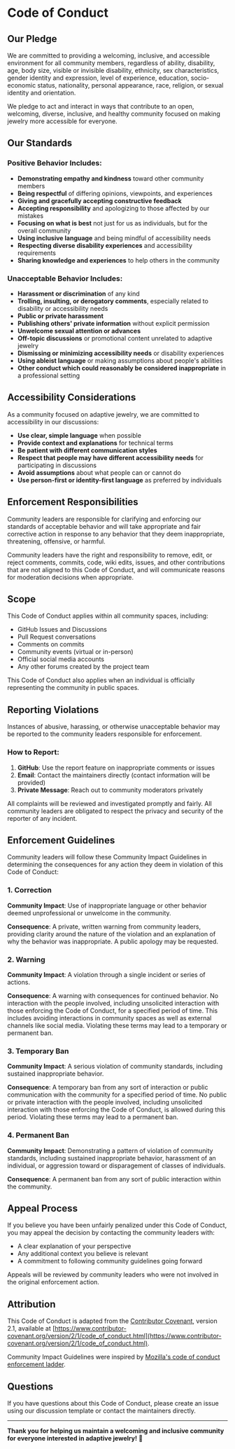 # Code of Conduct

## Our Pledge

We are committed to providing a welcoming, inclusive, and accessible environment for all community members, regardless of ability, disability, age, body size, visible or invisible disability, ethnicity, sex characteristics, gender identity and expression, level of experience, education, socio-economic status, nationality, personal appearance, race, religion, or sexual identity and orientation.

We pledge to act and interact in ways that contribute to an open, welcoming, diverse, inclusive, and healthy community focused on making jewelry more accessible for everyone.

## Our Standards

### Positive Behavior Includes:

* **Demonstrating empathy and kindness** toward other community members
* **Being respectful** of differing opinions, viewpoints, and experiences
* **Giving and gracefully accepting constructive feedback**
* **Accepting responsibility** and apologizing to those affected by our mistakes
* **Focusing on what is best** not just for us as individuals, but for the overall community
* **Using inclusive language** and being mindful of accessibility needs
* **Respecting diverse disability experiences** and accessibility requirements
* **Sharing knowledge and experiences** to help others in the community

### Unacceptable Behavior Includes:

* **Harassment or discrimination** of any kind
* **Trolling, insulting, or derogatory comments**, especially related to disability or accessibility needs
* **Public or private harassment**
* **Publishing others' private information** without explicit permission
* **Unwelcome sexual attention or advances**
* **Off-topic discussions** or promotional content unrelated to adaptive jewelry
* **Dismissing or minimizing accessibility needs** or disability experiences
* **Using ableist language** or making assumptions about people's abilities
* **Other conduct which could reasonably be considered inappropriate** in a professional setting

## Accessibility Considerations

As a community focused on adaptive jewelry, we are committed to accessibility in our discussions:

* **Use clear, simple language** when possible
* **Provide context and explanations** for technical terms
* **Be patient with different communication styles**
* **Respect that people may have different accessibility needs** for participating in discussions
* **Avoid assumptions** about what people can or cannot do
* **Use person-first or identity-first language** as preferred by individuals

## Enforcement Responsibilities

Community leaders are responsible for clarifying and enforcing our standards of acceptable behavior and will take appropriate and fair corrective action in response to any behavior that they deem inappropriate, threatening, offensive, or harmful.

Community leaders have the right and responsibility to remove, edit, or reject comments, commits, code, wiki edits, issues, and other contributions that are not aligned to this Code of Conduct, and will communicate reasons for moderation decisions when appropriate.

## Scope

This Code of Conduct applies within all community spaces, including:

* GitHub Issues and Discussions
* Pull Request conversations
* Comments on commits
* Community events (virtual or in-person)
* Official social media accounts
* Any other forums created by the project team

This Code of Conduct also applies when an individual is officially representing the community in public spaces.

## Reporting Violations

Instances of abusive, harassing, or otherwise unacceptable behavior may be reported to the community leaders responsible for enforcement.

### How to Report:
1. **GitHub**: Use the report feature on inappropriate comments or issues
2. **Email**: Contact the maintainers directly (contact information will be provided)
3. **Private Message**: Reach out to community moderators privately

All complaints will be reviewed and investigated promptly and fairly. All community leaders are obligated to respect the privacy and security of the reporter of any incident.

## Enforcement Guidelines

Community leaders will follow these Community Impact Guidelines in determining the consequences for any action they deem in violation of this Code of Conduct:

### 1. Correction
**Community Impact**: Use of inappropriate language or other behavior deemed unprofessional or unwelcome in the community.

**Consequence**: A private, written warning from community leaders, providing clarity around the nature of the violation and an explanation of why the behavior was inappropriate. A public apology may be requested.

### 2. Warning
**Community Impact**: A violation through a single incident or series of actions.

**Consequence**: A warning with consequences for continued behavior. No interaction with the people involved, including unsolicited interaction with those enforcing the Code of Conduct, for a specified period of time. This includes avoiding interactions in community spaces as well as external channels like social media. Violating these terms may lead to a temporary or permanent ban.

### 3. Temporary Ban
**Community Impact**: A serious violation of community standards, including sustained inappropriate behavior.

**Consequence**: A temporary ban from any sort of interaction or public communication with the community for a specified period of time. No public or private interaction with the people involved, including unsolicited interaction with those enforcing the Code of Conduct, is allowed during this period. Violating these terms may lead to a permanent ban.

### 4. Permanent Ban
**Community Impact**: Demonstrating a pattern of violation of community standards, including sustained inappropriate behavior, harassment of an individual, or aggression toward or disparagement of classes of individuals.

**Consequence**: A permanent ban from any sort of public interaction within the community.

## Appeal Process

If you believe you have been unfairly penalized under this Code of Conduct, you may appeal the decision by contacting the community leaders with:

* A clear explanation of your perspective
* Any additional context you believe is relevant
* A commitment to following community guidelines going forward

Appeals will be reviewed by community leaders who were not involved in the original enforcement action.

## Attribution

This Code of Conduct is adapted from the [Contributor Covenant](https://www.contributor-covenant.org/), version 2.1, available at [https://www.contributor-covenant.org/version/2/1/code_of_conduct.html](https://www.contributor-covenant.org/version/2/1/code_of_conduct.html).

Community Impact Guidelines were inspired by [Mozilla's code of conduct enforcement ladder](https://github.com/mozilla/diversity).

## Questions

If you have questions about this Code of Conduct, please create an issue using our discussion template or contact the maintainers directly.

---

**Thank you for helping us maintain a welcoming and inclusive community for everyone interested in adaptive jewelry!** 💜